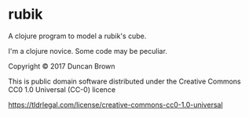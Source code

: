 # rubik

A clojure program to model a rubik's cube.

I'm a clojure novice. Some code may be peculiar.

Copyright © 2017 Duncan Brown

This is public domain software distributed under the Creative 
Commons CC0 1.0 Universal (CC-0) licence

https://tldrlegal.com/license/creative-commons-cc0-1.0-universal
